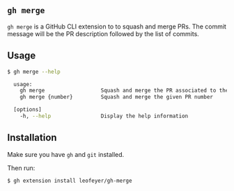## `gh merge`

`gh merge` is a GitHub CLI extension to to squash and merge PRs. The commit
message will be the PR description followed by the list of commits.

## Usage

```bash
$ gh merge --help

  usage:
    gh merge                  Squash and merge the PR associated to the current branch
    gh merge {number}         Squash and merge the given PR number

  [options]
    -h, --help                Display the help information
```

## Installation

Make sure you have `gh` and `git` installed.

Then run:

```bash
$ gh extension install leofeyer/gh-merge
```
